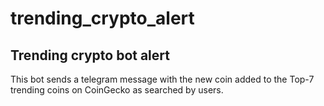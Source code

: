 # trending_crypto_alert
## Trending crypto bot alert

This bot sends a telegram message with the new coin added to the Top-7 trending coins on CoinGecko as searched by users.